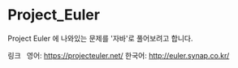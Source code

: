 # Project_Euler

Project Euler 에 나와있는 문제를 '자바'로 풀어보려고 합니다. 

링크  
영어: https://projecteuler.net/
한국어: http://euler.synap.co.kr/
